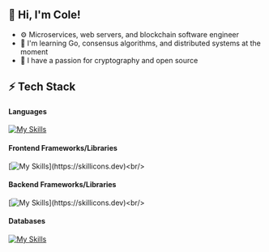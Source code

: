 <!-- Level 1: Simplie Bio and stats -->

## 👋 Hi, I'm Cole!
- ⚙️ Microservices, web servers, and blockchain software engineer
- 💭 I'm learning Go, consensus algorithms, and distributed systems at the moment <br/>
- 🔑 I have a passion for cryptography and open source


<!-- Level 2/3: -->
## ⚡️ Tech Stack
#### Languages
[![My Skills](https://skillicons.dev/icons?i=go,ts,rust,java,py)](https://skillicons.dev)<br/>

####  Frontend Frameworks/Libraries
[![My Skills](https://skillicons.dev/icons?i=react,angular,htmx,tailwind,)](https://skillicons.dev)<br/>

#### Backend Frameworks/Libraries
[![My Skills](https://skillicons.dev/icons?i=nextjs,express,spring,django,)](https://skillicons.dev)<br/>

#### Databases
[![My Skills](https://skillicons.dev/icons?i=mongodb,postgres,mysql,firebase,supabase)](https://skillicons.dev)<br/>





